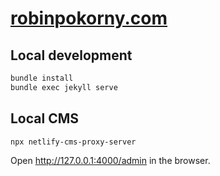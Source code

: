 # [robinpokorny.com](https://robinpokorny.com/)

## Local development

```bash
bundle install
bundle exec jekyll serve
```

## Local CMS

```bash
npx netlify-cms-proxy-server
```

Open http://127.0.0.1:4000/admin in the browser.